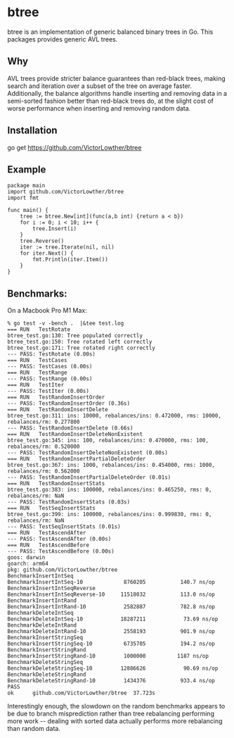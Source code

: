 # btree

btree is an implementation of generic balanced binary trees in Go. 
This packages provides generic AVL trees. 

## Why

AVL trees provide stricter balance guarantees than red-black trees, making search and iteration over
a subset of the tree on average faster.  Additionally, the balance algorithms handle inserting
and removing data in a semi-sorted fashion better than red-black trees do, at the slight cost of worse performance
when inserting and removing random data.

## Installation

go get https://github.com/VictorLowther/btree

## Example

    package main
    import github.com/VictorLowther/btree
    import fmt

    func main() {
        tree := btree.New[int](func(a,b int) {return a < b})
        for i := 0; i < 10; i++ {
            tree.Insert(i)
        }
        tree.Reverse()
        iter := tree.Iterate(nil, nil)
        for iter.Next() {
            fmt.Println(iter.Item())
        }
    }

## Benchmarks:

On a Macbook Pro M1 Max:

    % go test -v -bench .  |&tee test.log
    === RUN   TestRotate
    btree_test.go:130: Tree populated correctly
    btree_test.go:150: Tree rotated left correctly
    btree_test.go:171: Tree rotated right correctly
    --- PASS: TestRotate (0.00s)
    === RUN   TestCases
    --- PASS: TestCases (0.00s)
    === RUN   TestRange
    --- PASS: TestRange (0.00s)
    === RUN   TestIter
    --- PASS: TestIter (0.00s)
    === RUN   TestRandomInsertOrder
    --- PASS: TestRandomInsertOrder (0.36s)
    === RUN   TestRandomInsertDelete
    btree_test.go:311: ins: 10000, rebalances/ins: 0.472000, rms: 10000, rebalances/rm: 0.277800
    --- PASS: TestRandomInsertDelete (0.66s)
    === RUN   TestRandomInsertDeleteNonExistent
    btree_test.go:345: ins: 100, rebalances/ins: 0.470000, rms: 100, rebalances/rm: 0.520000
    --- PASS: TestRandomInsertDeleteNonExistent (0.00s)
    === RUN   TestRandomInsertPartialDeleteOrder
    btree_test.go:367: ins: 1000, rebalances/ins: 0.454000, rms: 1000, rebalances/rm: 0.562000
    --- PASS: TestRandomInsertPartialDeleteOrder (0.01s)
    === RUN   TestRandomInsertStats
    btree_test.go:383: ins: 100000, rebalances/ins: 0.465250, rms: 0, rebalances/rm: NaN
    --- PASS: TestRandomInsertStats (0.03s)
    === RUN   TestSeqInsertStats
    btree_test.go:399: ins: 100000, rebalances/ins: 0.999830, rms: 0, rebalances/rm: NaN
    --- PASS: TestSeqInsertStats (0.01s)
    === RUN   TestAscendAfter
    --- PASS: TestAscendAfter (0.00s)
    === RUN   TestAscendBefore
    --- PASS: TestAscendBefore (0.00s)
    goos: darwin
    goarch: arm64
    pkg: github.com/VictorLowther/btree
    BenchmarkInsertIntSeq
    BenchmarkInsertIntSeq-10           	 8760205	       140.7 ns/op
    BenchmarkInsertIntSeqReverse
    BenchmarkInsertIntSeqReverse-10    	11518032	       113.0 ns/op
    BenchmarkInsertIntRand
    BenchmarkInsertIntRand-10          	 2582887	       782.8 ns/op
    BenchmarkDeleteIntSeq
    BenchmarkDeleteIntSeq-10           	18287211	        73.69 ns/op
    BenchmarkDeleteIntRand
    BenchmarkDeleteIntRand-10          	 2558193	       901.9 ns/op
    BenchmarkInsertStringSeq
    BenchmarkInsertStringSeq-10        	 6735705	       194.2 ns/op
    BenchmarkInsertStringRand
    BenchmarkInsertStringRand-10       	 1000000	      1187 ns/op
    BenchmarkDeleteStringSeq
    BenchmarkDeleteStringSeq-10        	12886626	        90.69 ns/op
    BenchmarkDeleteStringRand
    BenchmarkDeleteStringRand-10       	 1434376	       933.4 ns/op
    PASS
    ok  	github.com/VictorLowther/btree	37.723s

Interestingly enough, the slowdown on the random benchmarks appears to be due to
branch misprediction rather than tree rebalancing performing more work -- dealing
with sorted data actually performs more rebalancing than random data.

